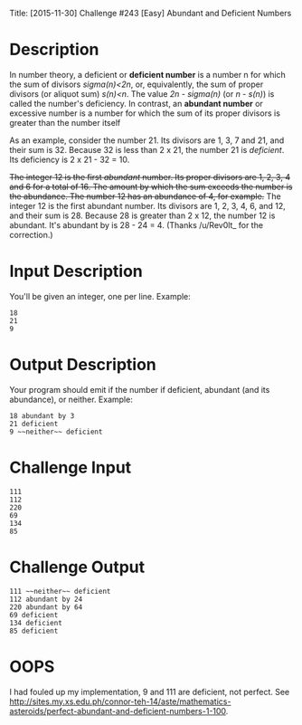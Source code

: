 Title: [2015-11-30] Challenge #243 [Easy] Abundant and Deficient Numbers

# Description

In number theory, a deficient or **deficient number** is a number n for which the sum of divisors *sigma(n)<2n*, or, equivalently, the sum of proper divisors (or aliquot sum) *s(n)<n*. The value *2n - sigma(n)* (or *n - s(n)*) is called the number's deficiency. In contrast, an **abundant number** or excessive number is a number for which the sum of its proper divisors is greater than the number itself

As an example, consider the number 21. Its divisors are 1, 3, 7 and 21, and their sum is 32. Because 32 is less than 2 x 21, the number 21 is *deficient*. Its deficiency is 2 x 21 - 32 = 10.

~~The integer 12 is the first *abundant* number. Its proper divisors are 1, 2, 3, 4 and 6 for a total of 16. The amount by which the sum exceeds the number is the abundance. The number 12 has an abundance of 4, for example.~~ The integer 12 is the first abundant number. Its divisors are 1, 2, 3, 4, 6, and 12, and their sum is 28. Because 28 is greater than 2 x 12, the number 12 is abundant. It's abundant by is 28 - 24 = 4. (Thanks /u/Rev0lt_ for the correction.)

#  Input Description

You'll be given an integer, one per line. Example:

    18
    21
    9

#  Output Description

Your program should emit if the number if deficient, abundant (and its abundance), or neither. Example:

    18 abundant by 3
    21 deficient
    9 ~~neither~~ deficient

# Challenge Input

    111  
    112 
    220 
    69 
    134 
    85 

# Challenge Output

    111 ~~neither~~ deficient 
    112 abundant by 24
    220 abundant by 64
    69 deficient
    134 deficient
    85 deficient

# OOPS

I had fouled up my implementation, 9 and 111 are deficient, not perfect. See http://sites.my.xs.edu.ph/connor-teh-14/aste/mathematics-asteroids/perfect-abundant-and-deficient-numbers-1-100. 